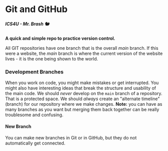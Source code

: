 # Git and GitHub

##### ICS4U - Mr. Brash 🐿️

**A quick and simple repo to practice version control.**

All GIT repositories have one branch that is the overall _main_ branch. If this were a website, the _main_ branch is where the current version of the website lives - it is the one being shown to the world.

### Development Branches

When you work on code, you might make mistakes or get interrupted. You might also have interesting ideas that break the structure and usability of the main code. We should _never_ develop on the `main` branch of a repository. That is a protected space. We should _always_ create an "alternate timeline" (branch) for our repository where we make changes. **Note:** you can have as many branches as you want but merging them back together can be really troublesome and confusing.

#### New Branch

You can make new branches in Git or in GitHub, but they do not automatically get connected.
